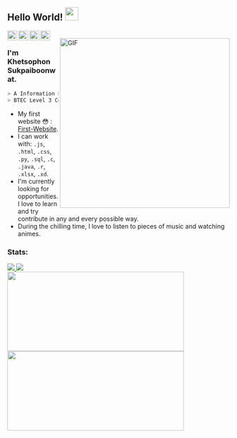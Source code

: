 ## Hello World! <img src="https://raw.githubusercontent.com/iampavangandhi/iampavangandhi/master/gifs/Hi.gif" width="30px"></h2>

<a href="https://www.facebook.com/rrezilz/">
  <img align="left" alt="Khetsophon's Facebook" width="22px" src="https://img.icons8.com/fluency/48/000000/facebook.png" />
</a>
<a href="mailto: khetsophon.suk@gmail.com">
  <img align="left" alt="Khetsophon's Email" width="22px" src="https://img.icons8.com/office/16/000000/send-mass-email.png" />
</a>
<a href="https://open.spotify.com/user/22uvpvckyrpvresappf77uxui?si=3aa41a96f5384a85">
  <img align="left" alt="Khetsophon's Spotify" width="22px" src="https://img.icons8.com/fluency/344/spotify.png" />
</a>
<a href="https://myanimelist.net/animelist/rezilz?status=7&order=4&order2=0">
  <img align="left" alt="Khetsophon's MAL" width="22px" src="https://pbs.twimg.com/profile_images/1190380284295950339/Py6XnxvH_400x400.jpg" />
</a>

<br />
<img align="right" width= "385px" alt="GIF" src="https://c.tenor.com/bfnPEuMuOFIAAAAC/naruto-yay.gif" />

### I'm Khetsophon Sukpaiboonwat.
````bash
> A Information Engineering Student from KMITL, Thailand. 
> BTEC Level 3 Certiﬁcate in Information Technology. 
````
- My first website 😳 : [First-Website](https://rezilz.github.io/First-Website/).
- I can work with: `.js`, `.html`, `.css`, `.py`, `.sql`, `.c`, `.java`, `.r`, `.xlsx`, `.xd`.
- I'm currently looking for opportunities. I love to learn and try contribute in any and every possible way.
- During the chilling time, I love to listen to pieces of music and watching animes.

### Stats:
<a href="https://github.com/rezilz">
  <img src="https://img.shields.io/github/followers/rezilz">
</a>
<a href="https://github.com/rezilz">
   <img src="https://komarev.com/ghpvc/?username=rezilz">
</a><br/>
<a href="https://github.com/rezilz">
  <img height="180em" width="400px" src="https://github-readme-stats.vercel.app/api?username=rezilz&show_icons=true&title_color=fff&icon_color=79ff97&text_color=9f9f9f&bg_color=151515" />
  <img height="180em" width="400px" src="https://github-readme-stats.vercel.app/api/top-langs/?username=rezilz&theme=buefy&layout=compact&icon_color=79ff97&text_color=9f9f9f&bg_color=151515" />
</a>


